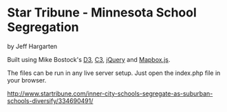 Star Tribune - Minnesota School Segregation
================

by Jeff Hargarten

Built using Mike Bostock's [D3](https://github.com/mbostock/d3), [C3](https://github.com/masayuki0812/c3), [jQuery](https://github.com/jquery/jquery) and [Mapbox.js](https://www.mapbox.com/mapbox.js/api/v2.2.2/).

The files can be run in any live server setup. Just open the index.php file in your browser.

http://www.startribune.com/inner-city-schools-segregate-as-suburban-schools-diversify/334690491/